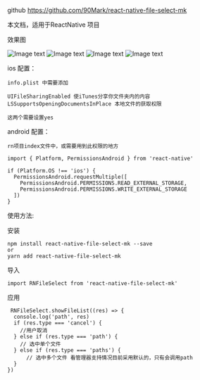 
github  https://github.com/90Mark/react-native-file-select-mk

本文档，适用于ReactNative 项目

效果图

![Image text](https://github.com/90Mark/react-native-file-select-mk/blob/master/res/iOS_1.png)
![Image text](https://github.com/90Mark/react-native-file-select-mk/blob/master/res/iOS_2.png)
![Image text](https://github.com/90Mark/react-native-file-select-mk/blob/master/res/Android_1.png)
![Image text](https://github.com/90Mark/react-native-file-select-mk/blob/master/res/Android_2.png)


ios 配置：


    info.plist 中需要添加
    
    UIFileSharingEnabled 使iTunes分享你文件夹内的内容
    LSSupportsOpeningDocumentsInPlace 本地文件的获取权限

    这两个需要设置yes


android 配置：
   
    rn项目index文件中，或需要用到此权限的地方

    import { Platform, PermissionsAndroid } from 'react-native'

    if (Platform.OS !== 'ios') {
      PermissionsAndroid.requestMultiple([
        PermissionsAndroid.PERMISSIONS.READ_EXTERNAL_STORAGE,
        PermissionsAndroid.PERMISSIONS.WRITE_EXTERNAL_STORAGE
      ])
    }






   




使用方法:

安装


    npm install react-native-file-select-mk --save
    or
    yarn add react-native-file-select-mk

导入

    import RNFileSelect from 'react-native-file-select-mk'


 应用

     RNFileSelect.showFileList((res) => {
      console.log('path', res)
      if (res.type === 'cancel') {
        //用户取消
      } else if (res.type === 'path') {
        // 选中单个文件
      } else if (res.type === 'paths') {
          // 选中多个文件 看管理器支持情况目前采用默认的，只有会调用path
      }
    })

  
